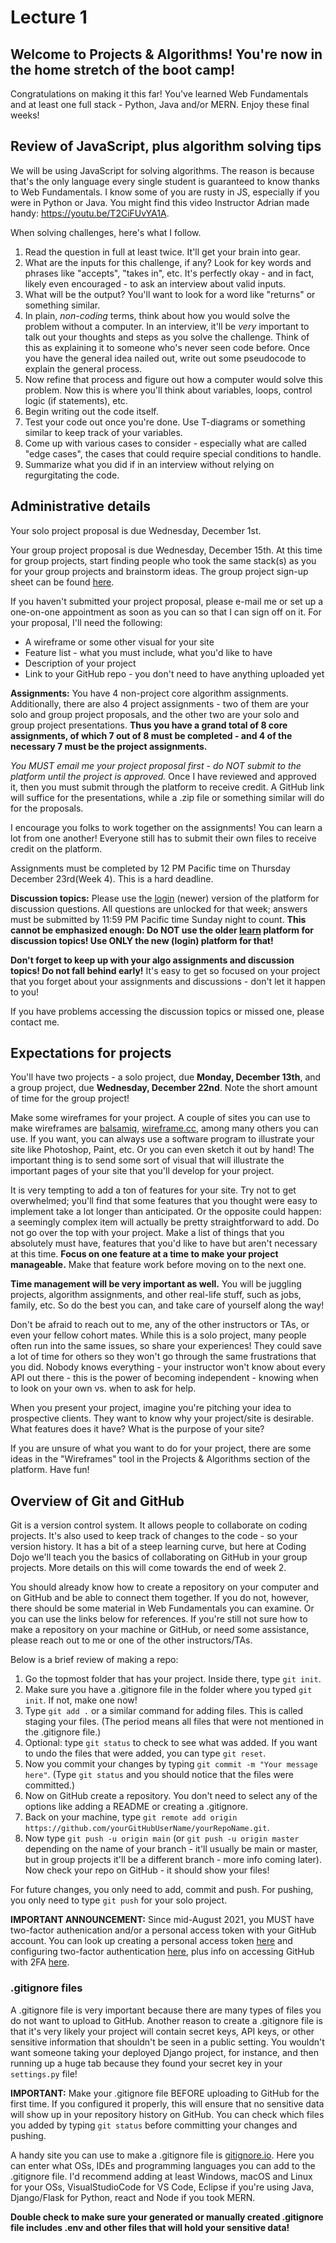 # Lecture 1

## Welcome to Projects & Algorithms!  You're now in the home stretch of the boot camp!

Congratulations on making it this far!  You've learned Web Fundamentals and at least one full stack - Python, Java and/or MERN.  Enjoy these final weeks!

## Review of JavaScript, plus algorithm solving tips

We will be using JavaScript for solving algorithms.  The reason is because that's the only language every single student is guaranteed to know thanks to Web Fundamentals.  I know some of you are rusty in JS, especially if you were in Python or Java.  You might find this video Instructor Adrian made handy: https://youtu.be/T2CiFUvYA1A.

When solving challenges, here's what I follow.
1. Read the question in full at least twice.  It'll get your brain into gear.
2. What are the inputs for this challenge, if any?  Look for key words and phrases like "accepts", "takes in", etc.  It's perfectly okay - and in fact, likely even encouraged - to ask an interview about valid inputs.
3. What will be the output?  You'll want to look for a word like "returns" or something similar.
4. In plain, *non-coding* terms, think about how you would solve the problem without a computer.  In an interview, it'll be *very* important to talk out your thoughts and steps as you solve the challenge.  Think of this as explaining it to someone who's never seen code before.  Once you have the general idea nailed out, write out some pseudocode to explain the general process.
5. Now refine that process and figure out how a computer would solve this problem.  Now this is where you'll think about variables, loops, control logic (if statements), etc.
6. Begin writing out the code itself.
7. Test your code out once you're done.  Use T-diagrams or something similar to keep track of your variables.  
8. Come up with various cases to consider - especially what are called "edge cases", the cases that could require special conditions to handle.
9. Summarize what you did if in an interview without relying on regurgitating the code.

## Administrative details

Your solo project proposal is due Wednesday, December 1st.

Your group project proposal is due Wednesday, December 15th.  At this time for group projects, start finding people who took the same stack(s) as you for your group projects and brainstorm ideas.  The group project sign-up sheet can be found [here](https://docs.google.com/spreadsheets/d/1WWxhoiZz7jtN8I7gtBB0SUceSJr6t3WpcnB_Wg5m7IQ/edit#gid=0).

If you haven't submitted your project proposal, please e-mail me or set up a one-on-one appointment as soon as you can so that I can sign off on it.  For your proposal, I'll need the following:
- A wireframe or some other visual for your site
- Feature list - what you must include, what you'd like to have
- Description of your project
- Link to your GitHub repo - you don't need to have anything uploaded yet

**Assignments:** You have 4 non-project core algorithm assignments.  Additionally, there are also 4 project assignments - two of them are your solo and group project proposals, and the other two are your solo and group project presentations.  **Thus you have a grand total of 8 core assignments, of which 7 out of 8 must be completed - and 4 of the necessary 7 must be the project assignments.**  

*You MUST email me your project proposal first - do NOT submit to the platform until the project is approved.* Once I have reviewed and approved it, then you must submit through the platform to receive credit.  A GitHub link will suffice for the presentations, while a .zip file or something similar will do for the proposals.

I encourage you folks to work together on the assignments!  You can learn a lot from one another!  Everyone still has to submit their own files to receive credit on the platform.

Assignments must be completed by 12 PM Pacific time on Thursday December 23rd(Week 4).  This is a hard deadline.

**Discussion topics:** Please use the [login](https://login.codingdojo.com) (newer) version of the platform for discussion questions.  All questions are unlocked for that week; answers must be submitted by 11:59 PM Pacific time Sunday night to count.  **This cannot be emphasized enough: Do NOT use the older [learn](https://learn.codingdojo.com) platform for discussion topics!  Use ONLY the new (login) platform for that!**

**Don't forget to keep up with your algo assignments and discussion topics!  Do not fall behind early!**  It's easy to get so focused on your project that you forget about your assignments and discussions - don't let it happen to you!

If you have problems accessing the discussion topics or missed one, please contact me.

## Expectations for projects

You'll have two projects - a solo project, due **Monday, December 13th**, and a group project, due **Wednesday, December 22nd**.  Note the short amount of time for the group project!

Make some wireframes for your project.  A couple of sites you can use to make wireframes are [balsamiq](https://www.balsamiq.com), [wireframe.cc](https://wireframe.cc), among many others you can use.  If you want, you can always use a software program to illustrate your site like Photoshop, Paint, etc.  Or you can even sketch it out by hand!  The important thing is to send some sort of visual that will illustrate the important pages of your site that you'll develop for your project.

It is very tempting to add a ton of features for your site.  Try not to get overwhelmed; you'll find that some features that you thought were easy to implement take a lot longer than anticipated.  Or the opposite could happen: a seemingly complex item will actually be pretty straightforward to add.  Do not go over the top with your project.  Make a list of things that you absolutely must have, features that you'd like to have but aren't necessary at this time.  **Focus on one feature at a time to make your project manageable.**  Make that feature work before moving on to the next one.

**Time management will be very important as well.** You will be juggling projects, algorithm assignments, and other real-life stuff, such as jobs, family, etc.  So do the best you can, and take care of yourself along the way!

Don't be afraid to reach out to me, any of the other instructors or TAs, or even your fellow cohort mates.  While this is a solo project, many people often run into the same issues, so share your experiences!  They could save a lot of time for others so they won't go through the same frustrations that you did.  Nobody knows everything - your instructor won't know about every API out there - this is the power of becoming independent - knowing when to look on your own vs. when to ask for help.

When you present your project, imagine you're pitching your idea to prospective clients.  They want to know why your project/site is desirable.  What features does it have?  What is the purpose of your site?

If you are unsure of what you want to do for your project, there are some ideas in the "Wireframes" tool in the Projects & Algorithms section of the platform.  Have fun!

## Overview of Git and GitHub

Git is a version control system.  It allows people to collaborate on coding projects.  It's also used to keep track of changes to the code - so your version history.  It has a bit of a steep learning curve, but here at Coding Dojo we'll teach you the basics of collaborating on GitHub in your group projects.  More details on this will come towards the end of week 2.

You should already know how to create a repository on your computer and on GitHub and be able to connect them together.  If you do not, however, there should be some material in Web Fundamentals you can examine.  Or you can use the links below for references.  If you're still not sure how to make a repository on your machine or GitHub, or need some assistance, please reach out to me or one of the other instructors/TAs.

Below is a brief review of making a repo:

1. Go the topmost folder that has your project.  Inside there, type `git init`.
2. Make sure you have a .gitignore file in the folder where you typed `git init`.  If not, make one now!
3. Type `git add .` or a similar command for adding files.  This is called staging your files.  (The period means all files that were not mentioned in the .gitignore file.)
4. Optional: type `git status` to check to see what was added.  If you want to undo the files that were added, you can type `git reset`.
5. Now you commit your changes by typing `git commit -m "Your message here"`.  (Type `git status` and you should notice that the files were committed.)
6. Now on GitHub create a repository.  You don't need to select any of the options like adding a README or creating a .gitignore.
7. Back on your machine, type `git remote add origin https://github.com/yourGitHubUserName/yourRepoName.git`.
8. Now type `git push -u origin main` (or `git push -u origin master` depending on the name of your branch - it'll usually be main or master, but in group projects it'll be a different branch - more info coming later).  Now check your repo on GitHub - it should show your files!

For future changes, you only need to add, commit and push.  For pushing, you only need to type `git push` for your solo project.

**IMPORTANT ANNOUNCEMENT:** Since mid-August 2021, you MUST have two-factor authenication and/or a personal access token with your GitHub account.  You can look up creating a personal access token [here](https://docs.github.com/en/github/authenticating-to-github/keeping-your-account-and-data-secure/creating-a-personal-access-token) and configuring two-factor authentication [here](https://docs.github.com/en/github/authenticating-to-github/securing-your-account-with-two-factor-authentication-2fa/configuring-two-factor-authentication), plus info on accessing GitHub with 2FA [here](https://docs.github.com/en/github/authenticating-to-github/securing-your-account-with-two-factor-authentication-2fa/accessing-github-using-two-factor-authentication).


### .gitignore files
A .gitignore file is very important because there are many types of files you do not want to upload to GitHub.  Another reason to create a .gitignore file is that it's very likely your project will contain secret keys, API keys, or other sensitive information that shouldn't be seen in a public setting.  You wouldn't want someone taking your deployed Django project, for instance, and then running up a huge tab because they found your secret key in your `settings.py` file!

**IMPORTANT:** Make your .gitignore file BEFORE uploading to GitHub for the first time.  If you configured it properly, this will ensure that no sensitive data will show up in your repository history on GitHub.  You can check which files you added by typing `git status` before committing your changes and pushing.

A handy site you can use to make a .gitignore file is [gitignore.io](https://www.toptal.com/developers/gitignore).  Here you can enter what OSs, IDEs and programming languages you can add to the .gitignore file.  I'd recommend adding at least Windows, macOS and Linux for your OSs, VisualStudioCode for VS Code, Eclipse if you're using Java, Django/Flask for Python, react and Node if you took MERN.  

**Double check to make sure your generated or manually created .gitignore file includes .env and other files that will hold your sensitive data!**